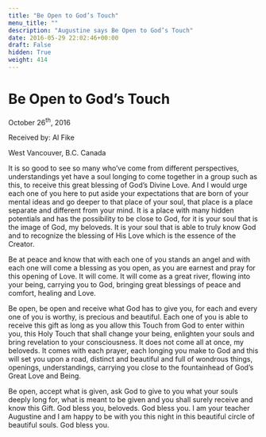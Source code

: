 ```yaml
---
title: "Be Open to God’s Touch"
menu_title: ""
description: "Augustine says Be Open to God’s Touch"
date: 2016-05-29 22:02:46+00:00
draft: False
hidden: True
weight: 414
---
```

# Be Open to God’s Touch
October 26<sup>th</sup>, 2016

Received by: Al Fike

West Vancouver, B.C. Canada


It is so good to see so many who’ve come from different perspectives, understandings yet have a soul longing to come together in a group such as this, to receive this great blessing of God’s Divine Love. And I would urge each one of you here to put aside your expectations that are born of your mental ideas and go deeper to that place of your soul, that place is a place separate and different from your mind. It is a place with many hidden potentials and has the possibility to be close to God, for it is your soul that is the image of God, my beloveds. It is your soul that is able to truly know God and to recognize the blessing of His Love which is the essence of the Creator. 

Be at peace and know that with each one of you stands an angel and with each one will come a blessing as you open, as you are earnest and pray for this opening of Love. It will come. It will come as a great river, flowing into your being, carrying you to God, bringing great blessings of peace and comfort, healing and Love.

Be open, be open and receive what God has to give you, for each and every one of you is worthy, is precious and beautiful. Each one of you is able to receive this gift as long as you allow this Touch from God to enter within you, this Holy Touch that shall change your being, enlighten your souls and bring revelation to your consciousness. It does not come all at once, my beloveds. It comes with each prayer, each longing you make to God and this will set you upon a road, distinct and beautiful and full of wondrous things, openings, understandings, carrying you close to the fountainhead of God’s Great Love and Being. 

Be open, accept what is given, ask God to give to you what your souls deeply long for, what is meant to be given and you shall surely receive and know this Gift. God bless you, beloveds. God bless you. I am your teacher Augustine and I am happy to be with you this night in this beautiful circle of beautiful souls. God bless you. 



  

